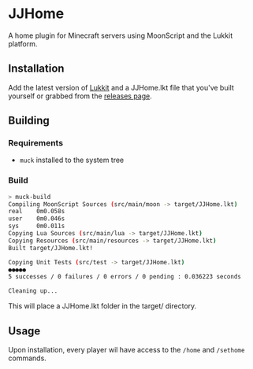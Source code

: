 # JJHome
A home plugin for Minecraft servers using MoonScript and the Lukkit platform.

## Installation
Add the latest version of [Lukkit](https://lukkit.net) and a
JJHome.lkt file that you've built yourself or grabbed from the
[releases page](https://github.com/johnathan-coe/JJHome/releases).

## Building
### Requirements
- `muck` installed to the system tree

### Build
```bash
> muck-build
Compiling MoonScript Sources (src/main/moon -> target/JJHome.lkt)
real    0m0.058s
user    0m0.046s
sys     0m0.011s
Copying Lua Sources (src/main/lua -> target/JJHome.lkt)
Copying Resources (src/main/resources -> target/JJHome.lkt)
Built target/JJHome.lkt!

Copying Unit Tests (src/test -> target/JJHome.lkt)
●●●●●
5 successes / 0 failures / 0 errors / 0 pending : 0.036223 seconds

Cleaning up...
```
This will place a JJHome.lkt folder in the target/ directory.

## Usage
Upon installation, every player wil have access to the
`/home` and `/sethome` commands.
